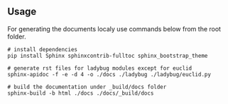 
## Usage
For generating the documents localy use commands below from the root folder. 

```shell
# install dependencies
pip install Sphinx sphinxcontrib-fulltoc sphinx_bootstrap_theme

# generate rst files for ladybug modules except for euclid
sphinx-apidoc -f -e -d 4 -o ./docs ./ladybug ./ladybug/euclid.py

# build the documentation under _build/docs folder
sphinx-build -b html ./docs ./docs/_build/docs
```
